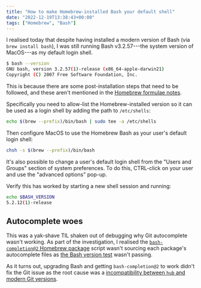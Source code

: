 ```yaml
---
title: "How to make Homebrew-installed Bash your default shell"
date: "2022-12-19T13:38:43+00:00"
tags: ["Homebrew", "Bash"]
---
```


I realised today that despite having installed a modern version of Bash (via
`brew install bash`), I was still running Bash v3.2.57---the system version of
MacOS---as my default login shell.

```sh
$ bash --version
GNU bash, version 3.2.57(1)-release (x86_64-apple-darwin21)
Copyright (C) 2007 Free Software Foundation, Inc.
```

This is because there are some post-installation steps that need to be followed,
and these aren't mentioned in the [Homebrew formulae notes][brew_formulae].

Specifically you need to allow-list the Homebrew-installed version so it can be
used as a login shell by adding the path to `/etc/shells`:

```sh
echo $(brew --prefix)/bin/bash | sudo tee -a /etc/shells
```

Then configure MacOS to use the Homebrew Bash as your user's default login
shell:

```sh
chsh -s $(brew --prefix)/bin/bash
```

It's also possible to change a user's default login shell from the "Users and
Groups" section of system preferences. To do this, CTRL-click on your user and
use the "advanced options" pop-up.

Verify this has worked by starting a new shell session and running:

```sh
echo $BASH_VERSION
5.2.12(1)-release
```

## Autocomplete woes

This was a yak-shave TIL shaken out of debugging why Git autocomplete wasn't
working. As part of the investigation, I realised the [`bash-completion@2`
Homebrew package][brew_formulae_completion] script wasn't sourcing each
package's autocomplete files as [the Bash version test][bash_test] wasn't
passing.

As it turns out, upgrading Bash and getting `bash-completion@2` to work didn't
fix the Git issue as the root cause was a [incompatibility between `hub` and
modern Git versions][hub_bug].

[brew_formulae]: https://formulae.brew.sh/formula/bash
[brew_formulae_completion]: https://formulae.brew.sh/formula/bash-completion@2
[hub_bug]: https://formulae.brew.sh/formula/bash-completion@2
[bash_test]:
  https://github.com/scop/bash-completion/blob/master/bash_completion.sh.in#L5-L7
